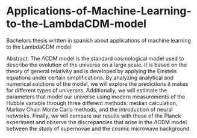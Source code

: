 # Applications-of-Machine-Learning-to-the-LambdaCDM-model
Bachelors thesis written in spanish about applications of machine learning to the LambdaCDM model

Abstract:
The $\Lambda$CDM model is the standard cosmological model used to describe the evolution of the universe on a large scale. It is based on the theory of general relativity and is developed by applying the Einstein equations under certain simplifications. By analyzing analytical and numerical solutions of the model, we will explore the predictions it makes for different types of universes. Additionally, we will estimate the parameters that model our universe using modern measurements of the Hubble variable through three different methods: median calculation, Markov Chain Monte Carlo methods, and the introduction of neural networks. Finally, we will compare our results with those of the Planck experiment and observe the discrepancies that arise in the $\Lambda$CDM model between the study of supernovae and the cosmic microwave background.
